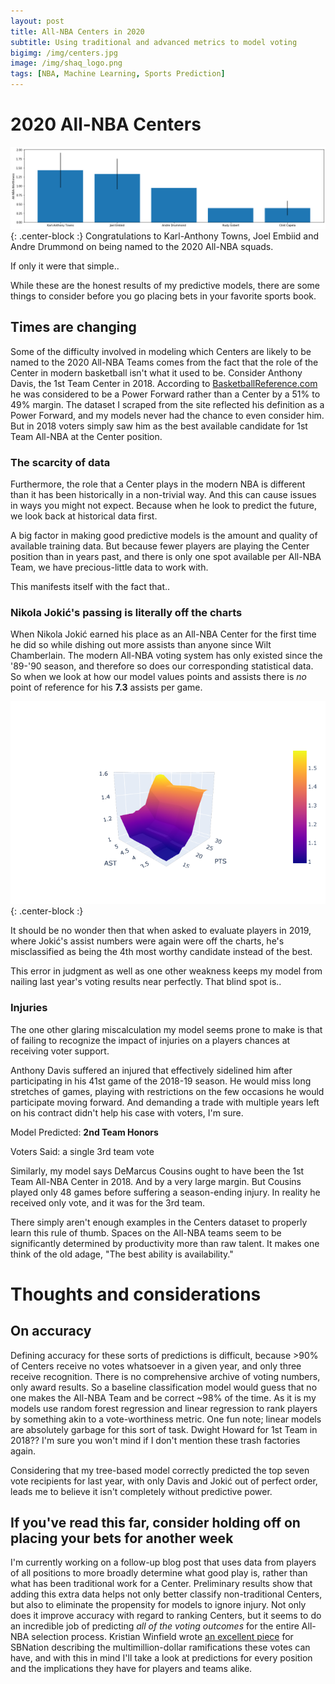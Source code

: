 ```yaml
---
layout: post
title: All-NBA Centers in 2020
subtitle: Using traditional and advanced metrics to model voting
bigimg: /img/centers.jpg
image: /img/shaq_logo.png
tags: [NBA, Machine Learning, Sports Prediction]
---
```


# 2020 All-NBA Centers
![Graph](/img/predictions.png){: .center-block :}
Congratulations to Karl-Anthony Towns, Joel Embiid and Andre Drummond on being named to the 2020 All-NBA squads.

If only it were that simple..

While these are the honest results of my predictive models, there are some things to consider before you go placing bets in your favorite sports book.

## Times are changing

Some of the difficulty involved in modeling which Centers are likely to be named to the 2020 All-NBA Teams comes from the fact that the role of the Center in modern basketball isn't what it used to be. Consider Anthony Davis, the 1st Team Center in 2018. According to [BasketballReference.com](https://www.basketball-reference.com/players/d/davisan02.html#all_pbp) he was considered to be a Power Forward rather than a Center by a 51% to 49% margin. The dataset I scraped from the site reflected his definition as a Power Forward, and my models never had the chance to even consider him. But in 2018 voters simply saw him as the best available candidate for 1st Team All-NBA at the Center position.

### The scarcity of data
Furthermore, the role that a Center plays in the modern NBA is different than it has been historically in a non-trivial way. And this can cause issues in ways you might not expect. Because when he look to predict the future, we look back at historical data first.

A big factor in making good predictive models is the amount and quality of available training data. But because fewer players are playing the Center position than in years past, and there is only one spot available per All-NBA Team, we have precious-little data to work with.

This manifests itself with the fact that..

### Nikola Jokić's passing is literally off the charts
When Nikola Jokić earned his place as an All-NBA Center for the first time he did so while dishing out more assists than anyone since Wilt Chamberlain. The modern All-NBA voting system has only existed since the '89-'90 season, and therefore so does our corresponding statistical data. So when we look at how our model values points and assists there is _no_ point of reference for his __7.3__ assists per game.

![Graph](/img/PTS_AST.png){: .center-block :}

It should be no wonder then that when asked to evaluate players in 2019, where Jokić's assist numbers were again were off the charts, he's misclassified as being the 4th most worthy candidate instead of the best.

This error in judgment as well as one other weakness keeps my model from nailing last year's voting results near perfectly. That blind spot is..

### Injuries

The one other glaring miscalculation my model seems prone to make is that of failing to recognize the impact of injuries on a players chances at receiving voter support.

Anthony Davis suffered an injured that effectively sidelined him after participating in his 41st game of the 2018-19 season. He would miss long stretches of games, playing with restrictions on the few occasions he would participate moving forward. And demanding a trade with multiple years left on his contract didn't help his case with voters, I'm sure.

Model Predicted: __2nd Team Honors__

Voters Said: a single 3rd team vote

Similarly, my model says DeMarcus Cousins ought to have been the 1st Team All-NBA Center in 2018. And by a very large margin. But Cousins played only 48 games before suffering a season-ending injury. In reality he received only vote, and it was for the 3rd team.

There simply aren't enough examples in the Centers dataset to properly learn this rule of thumb. Spaces on the All-NBA teams seem to be significantly determined by productivity more than raw talent. It makes one think of the old adage, "The best ability is availability."

# Thoughts and considerations
## On accuracy
Defining accuracy for these sorts of predictions is difficult, because >90% of Centers receive no votes whatsoever in a given year, and only three receive recognition. There is no comprehensive archive of voting numbers, only award results. So a baseline classification model would guess that no one makes the All-NBA Team and be correct ~98% of the time. As it is my models use random forest regression and linear regression to rank players by something akin to a vote-worthiness metric. One fun note; linear models are absolutely garbage for this sort of task. Dwight Howard for 1st Team in 2018?? I'm sure you won't mind if I don't mention these trash factories again.

Considering that my tree-based model correctly predicted the top seven vote recipients for last year, with only Davis and Jokić out of perfect order, leads me to believe it isn't completely without predictive power.

## If you've read this far, consider holding off on placing your bets for another week

I'm currently working on a follow-up blog post that uses data from players of all positions to more broadly determine what good play is, rather than what has been traditional work for a Center. Preliminary results show that adding this extra data helps not only better classify non-traditional Centers, but also to eliminate the propensity for models to ignore injury. Not only does it improve accuracy with regard to ranking Centers, but it seems to do an incredible job of predicting *all of the voting outcomes* for the entire All-NBA selection process. Kristian Winfield wrote [an excellent piece](https://www.sbnation.com/2019/5/23/18637496/all-nba-voting-winners-losers-damian-lillard-kemba-walker-klay-thompson-reaction) for SBNation describing the multimillion-dollar ramifications these votes can have, and with this in mind I'll take a look at predictions for every position and the implications they have for players and teams alike. 
